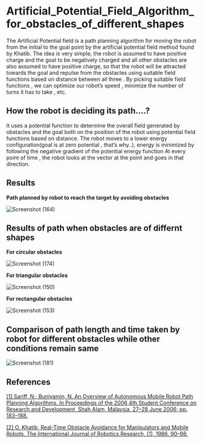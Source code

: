 # Artificial_Potential_Field_Algorithm_for_obstacles_of_different_shapes
The Artificial Potential field is a path planning algorithm for moving the robot from the initial to the goal point
by the artificial potential field method found by Khatib. The idea is very simple, the robot is assumed to have positive
charge and the goal to be negatively charged and all other obstacles are also assumed to have positive charge, so that 
the robot will be attracted towards the goal and repulse from the obstacles using suitable field functions based on distance 
between all three . By picking suitable field functions , we can optimize our robot’s speed , minimize the number of turns
it has to take , etc. 

## How the robot is deciding its path….?
It uses a potential function to determine the overall field generated by obstacles and the goal both on the
position of the robot using potential field functions based on distance. The robot moves to a lower energy 
configuration(goal is at zero potential , that’s why..), energy is minimized by following the negative gradient
of the potential energy function At every point of time , the robot looks at the vector at the point and goes in
that direction.

## Results
**Path planned by robot to reach the target by avoiding obstacles**

![Screenshot (164)](https://user-images.githubusercontent.com/67182021/166143673-9c7c8b0c-d3db-470d-bffe-d2b68741c8fc.png)

## Results of path when obstacles are of differnt shapes
**For circular obstacles**

![Screenshot (174)](https://user-images.githubusercontent.com/67182021/166143717-1242eff6-b08d-460b-8e40-51c177f0bdab.png)

**For triangular obstacles**

![Screenshot (150)](https://user-images.githubusercontent.com/67182021/166143727-8e10b423-e5f1-40d4-9a42-be023060db42.png)

**For rectangular obstacles**

![Screenshot (153)](https://user-images.githubusercontent.com/67182021/166143748-10b36c62-fdc1-48f8-899a-dbdffcfa644d.png)

## Comparison of path length and time taken by robot for different obstacles while other conditions remain same

![Screenshot (181)](https://user-images.githubusercontent.com/67182021/166143776-8eac7582-3e87-4e19-bba6-2fead06cc396.png)

## References
[[1] Sariff, N.; Buniyamin, N. An Overview of Autonomous Mobile Robot Path Planning Algorithms. In Proceedings of the 2006 4th Student Conference on Research and Development, Shah Alam, Malaysia, 27–28 June 2006; pp. 183–188.](https://ieeexplore.ieee.org/stamp/stamp.jsp?tp=&arnumber=4339335&tag=1)

[[2] O. Khatib, Real-Time Obstacle Avoidance for Manipulators and Mobile Robots, The International Journal of Robotics Research, (1), 1986, 90–98.](https://thesai.org/Downloads/Volume10No8/Paper_76-Artificial_Potential_Field_Algorithm_Implementation.pdf)
